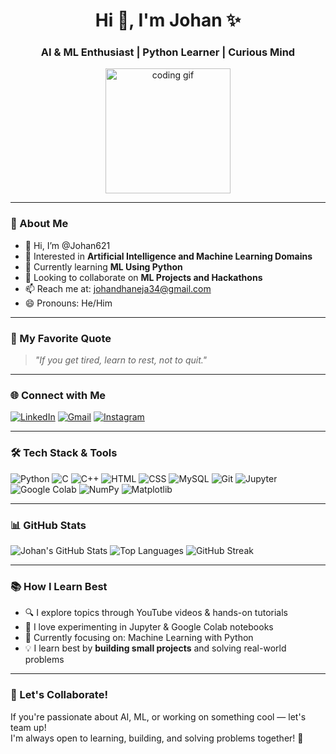 <h1 align="center">Hi 👋, I'm Johan ✨</h1>
<h3 align="center">AI & ML Enthusiast | Python Learner | Curious Mind</h3>

<p align="center">
  <img src="https://media.giphy.com/media/LMt9638dO8dftAjtco/giphy.gif" width="200" alt="coding gif" />
</p>

---

### 🧠 About Me
- 👋 Hi, I’m @Johan621  
- 👀 Interested in **Artificial Intelligence and Machine Learning Domains**  
- 🌱 Currently learning **ML Using Python**  
- 💞️ Looking to collaborate on **ML Projects and Hackathons**  
- 📫 Reach me at: [johandhaneja34@gmail.com](mailto:johandhaneja34@gmail.com)  
- 😄 Pronouns: He/Him  

---

### 💬 My Favorite Quote
> *"If you get tired, learn to rest, not to quit."*

---

### 🌐 Connect with Me

[![LinkedIn](https://img.shields.io/badge/LinkedIn-blue?style=for-the-badge&logo=linkedin)](https://www.linkedin.com/in/johandhaneja)
[![Gmail](https://img.shields.io/badge/Gmail-red?style=for-the-badge&logo=gmail)](mailto:johandhaneja34@gmail.com)
[![Instagram](https://img.shields.io/badge/Instagram-pink?style=for-the-badge&logo=instagram)](https://www.instagram.com/dhaneja_johan/)

---

### 🛠️ Tech Stack & Tools

![Python](https://img.shields.io/badge/-Python-3776AB?logo=python&logoColor=white&style=flat)
![C](https://img.shields.io/badge/-C-00599C?logo=c&logoColor=white&style=flat)
![C++](https://img.shields.io/badge/-C++-00599C?logo=c%2B%2B&logoColor=white&style=flat)
![HTML](https://img.shields.io/badge/-HTML5-E34F26?logo=html5&logoColor=white&style=flat)
![CSS](https://img.shields.io/badge/-CSS3-1572B6?logo=css3&logoColor=white&style=flat)
![MySQL](https://img.shields.io/badge/-MySQL-4479A1?logo=mysql&logoColor=white&style=flat)
![Git](https://img.shields.io/badge/-Git-F05032?logo=git&logoColor=white&style=flat)
![Jupyter](https://img.shields.io/badge/-Jupyter-F37626?logo=jupyter&logoColor=white&style=flat)
![Google Colab](https://img.shields.io/badge/-Google%20Colab-F9AB00?logo=googlecolab&logoColor=white&style=flat)
![NumPy](https://img.shields.io/badge/-NumPy-013243?logo=numpy&logoColor=white&style=flat)
![Matplotlib](https://img.shields.io/badge/-Matplotlib-11557C?logo=plotly&logoColor=white&style=flat)

---

### 📊 GitHub Stats

![Johan's GitHub Stats](https://github-readme-stats.vercel.app/api?username=Johan621&show_icons=true&theme=github_dark&hide_border=true)
![Top Languages](https://github-readme-stats.vercel.app/api/top-langs/?username=Johan621&layout=compact&theme=github_dark&hide_border=true)
![GitHub Streak](https://streak-stats.demolab.com?user=Johan621&theme=dark&hide_border=true)

---

### 📚 How I Learn Best

- 🔍 I explore topics through YouTube videos & hands-on tutorials  
- 📓 I love experimenting in Jupyter & Google Colab notebooks  
- 🎯 Currently focusing on: Machine Learning with Python  
- 💡 I learn best by **building small projects** and solving real-world problems

---

### 🤝 Let's Collaborate!

If you're passionate about AI, ML, or working on something cool — let's team up!  
I'm always open to learning, building, and solving problems together! 🚀

